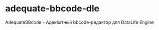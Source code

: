 adequate-bbcode-dle
===================

AdequateBBcode - Адекватный bbcode-редактор для DataLife Engine